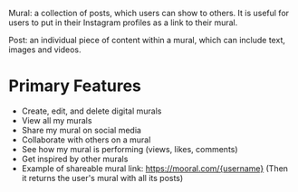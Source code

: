 Mural: a collection of posts, which users can show to others. It is useful for users to put in their Instagram profiles as a link to their mural.

Post: an individual piece of content within a mural, which can include text, images and videos.

# Primary Features

- Create, edit, and delete digital murals
- View all my murals
- Share my mural on social media
- Collaborate with others on a mural
- See how my mural is performing (views, likes, comments)
- Get inspired by other murals
- Example of shareable mural link: https://mooral.com/{username} (Then it returns the user's mural with all its posts)